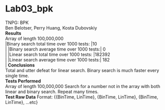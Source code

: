# Lab03_bpk
TNPG: BPK <br/>
Ben Belotser, Perry Huang, Kosta Dubovskiy <br/>
**Results** <br/>
Array of length 100,000,000 <br/>
|Binary search total time over 1000 tests:  |10 <br/>     |
|Binary search average time over 1000 tests:| 0 <br/>     |
|Linear search total time over 1000 tests:  |182392 <br/> |
|Linear search average time over 1000 tests:| 182 <br/>   |
**Conclusions** <br/>
Total and utter defeat for linear search. Binary search is much faster every single time.<br/>
**Tests Performed** <br/>
Array of length 100,000,000
Search for a number not in the array with both linear and binary search. Repeat many times. <br/>
**Test Raw Data**
Format: {{BinTime, LinTime}, {BinTime, LinTime}, {BinTime, LinTime}, ...etc}
